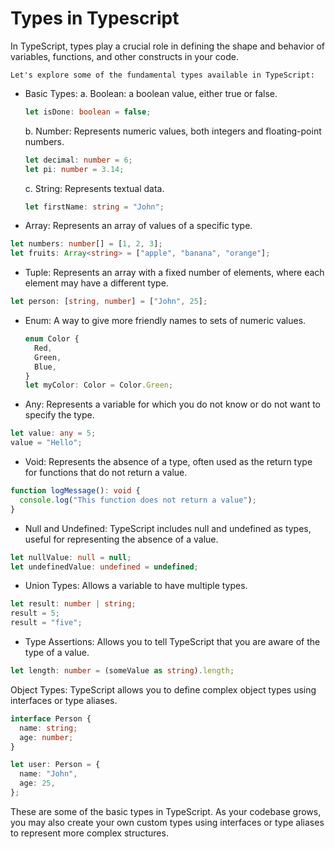 # Types in Typescript

In TypeScript, types play a crucial role in defining the shape and behavior of variables, functions, and other constructs in your code.

`Let's explore some of the fundamental types available in TypeScript:`

- Basic Types:
  a. Boolean:
  a boolean value, either true or false.

  ```typescript
  let isDone: boolean = false;
  ```

  b. Number:
  Represents numeric values, both integers and floating-point numbers.

  ```typescript
  let decimal: number = 6;
  let pi: number = 3.14;
  ```

  c. String:
  Represents textual data.

  ```typescript
  let firstName: string = "John";
  ```

- Array:
  Represents an array of values of a specific type.

```typescript
let numbers: number[] = [1, 2, 3];
let fruits: Array<string> = ["apple", "banana", "orange"];
```

- Tuple:
  Represents an array with a fixed number of elements, where each element may have a different type.

```typescript
let person: [string, number] = ["John", 25];
```

- Enum:
  A way to give more friendly names to sets of numeric values.

  ```typescript
  enum Color {
    Red,
    Green,
    Blue,
  }
  let myColor: Color = Color.Green;
  ```

- Any:
  Represents a variable for which you do not know or do not want to specify the type.

```typescript
let value: any = 5;
value = "Hello";
```

- Void:
  Represents the absence of a type, often used as the return type for functions that do not return a value.

```typescript
function logMessage(): void {
  console.log("This function does not return a value");
}
```

- Null and Undefined:
  TypeScript includes null and undefined as types, useful for representing the absence of a value.

```typescript
let nullValue: null = null;
let undefinedValue: undefined = undefined;
```

- Union Types:
  Allows a variable to have multiple types.

```typescript
let result: number | string;
result = 5;
result = "five";
```

- Type Assertions:
  Allows you to tell TypeScript that you are aware of the type of a value.

```typescript
let length: number = (someValue as string).length;
```

Object Types:
TypeScript allows you to define complex object types using interfaces or type aliases.

```typescript
interface Person {
  name: string;
  age: number;
}

let user: Person = {
  name: "John",
  age: 25,
};
```

These are some of the basic types in TypeScript. As your codebase grows, you may also create your own custom types using interfaces or type aliases to represent more complex structures.
